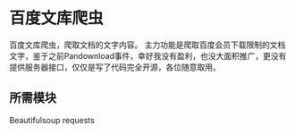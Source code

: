 # 百度文库爬虫
百度文库爬虫，爬取文档的文字内容。
主力功能是爬取百度会员下载限制的文档文字，鉴于之前Pandownload事件，幸好我没有盈利，也没大面积推广，更没有提供服务器接口，仅仅是写了代码完全开源，各位随意取用。

## 所需模块
Beautifulsoup
requests
